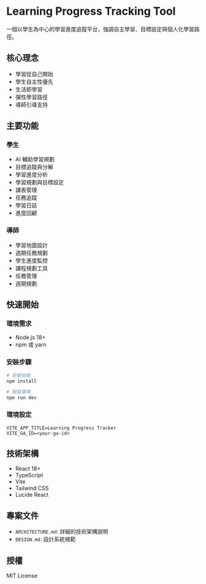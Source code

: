 # Learning Progress Tracking Tool

一個以學生為中心的學習進度追蹤平台，強調自主學習、目標設定與個人化學習路徑。

## 核心理念

- 學習從自己開始
- 學生自主性優先
- 生活即學習
- 彈性學習路徑
- 導師引導支持

## 主要功能

### 學生
- AI 輔助學習規劃
- 目標追蹤與分解
- 學習進度分析
- 學習規劃與目標設定
- 課表管理
- 任務追蹤
- 學習日誌
- 進度回顧

### 導師
- 學習地圖設計
- 週期任務規劃
- 學生進度監控
- 課程規劃工具
- 任務管理
- 週期規劃

## 快速開始

### 環境需求
- Node.js 18+
- npm 或 yarn

### 安裝步驟
```bash
# 安裝依賴
npm install

# 開發環境
npm run dev
```

### 環境設定
```env
VITE_APP_TITLE=Learning Progress Tracker
VITE_GA_ID=<your-ga-id>
```

## 技術架構
- React 18+
- TypeScript
- Vite
- Tailwind CSS
- Lucide React

## 專案文件
- `ARCHITECTURE.md`: 詳細的技術架構說明
- `DESIGN.md`: 設計系統規範

## 授權
MIT License
